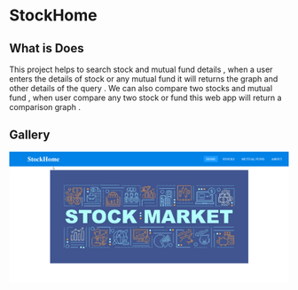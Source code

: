 <h1>StockHome</h1>
<h2>What is Does </h2>
<p>This project helps to search stock and mutual fund details , when a user enters the details of stock or any mutual fund it will returns the graph and other details of the query . We can also compare two stocks and mutual fund , when user compare any two stock or fund this web app will return a comparison graph .</p>
<h2>Gallery</h2>
<img src="displayimg/1.png">
